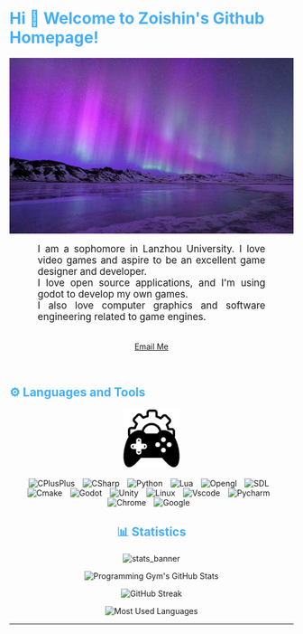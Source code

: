 <h1 style="color: #44AEFB;">  Hi 🎉 Welcome to Zoishin's Github Homepage!</h1>

![github_cover_banner](https://github.com/Zoishin/Zoishin/blob/main/titleImg.jpeg)

<p align:"center" style="text-align: justify; margin: 0 50px; font-size: 17px;" >
I am a sophomore in Lanzhou University. I love video games and aspire to be an excellent game designer and developer.
<br>
I love open source applications, and I'm using godot to develop my own games.
<br>
I also love computer graphics and software engineering related to game engines.
<br>
<br>
<div align="center">

[Email Me](mailto:zwc23123@163.com)
</div>
</p>    
<br>
<!-- Languages and Tools -->

<h2 style="color: #44AEFB">⚙️ Languages and Tools</h2>
<div align="center" style="display:block;">
    <img width="100px" alt="Programming Languages" src="https://github.com/Zoishin/Zoishin/blob/main/GameDevImg.png"/> 
</div>
<br>   
<!-- Icons Resources -->
<!-- https://devicon.dev/ -->
<!-- https://cdn.jsdelivr.net/npm/simple-icons@v3/icons/ -->
<div align="center">
      <img  alt="CPlusPlus" height="50px" style="padding-right:10px;" src="https://cdn.jsdelivr.net/gh/devicons/devicon/icons/cplusplus/cplusplus-original.svg"/>
  </a>
      <img  alt="CSharp" height="50px" style="padding-right:10px; ;" src="https://cdn.jsdelivr.net/gh/devicons/devicon/icons/csharp/csharp-original.svg"/>
  </a>
      <img  alt="Python" height="50px" style="padding-right:10px;" src="https://cdn.jsdelivr.net/gh/devicons/devicon/icons/python/python-original.svg"/>
  </a>
        <img  alt="Lua" height="50px" style="padding-right:10px;" src="https://cdn.jsdelivr.net/gh/devicons/devicon/icons/lua/lua-original.svg"/>
  </a>
        <img  alt="Opengl" height="50px" style="padding-right:10px;" src="https://cdn.jsdelivr.net/gh/devicons/devicon/icons/opengl/opengl-original.svg"/>
  </a>
      <img  alt="SDL" height="50px" style="padding-right:10px;" src="https://cdn.jsdelivr.net/gh/devicons/devicon/icons/sdl/sdl-original.svg"/>
  </a>
      <img  alt="Cmake" height="50px" style="padding-right:10px;" src="https://cdn.jsdelivr.net/gh/devicons/devicon/icons/cmake/cmake-original.svg" />
  </a>
      <img  alt="Godot" height="50px" style="padding-right:10px;" src="https://cdn.jsdelivr.net/gh/devicons/devicon/icons/godot/godot-original.svg"/>
  </a>
       <img  alt="Unity" height="50px" style="padding-right:10px;" src="https://cdn.jsdelivr.net/gh/devicons/devicon/icons/unity/unity-original.svg"/>
  </a>
      <img  alt="Linux" height="50px" style="padding-right:10px;" src="https://cdn.jsdelivr.net/gh/devicons/devicon/icons/linux/linux-original.svg"/>
  </a>
      <img  alt="Vscode" height="50px" style="padding-right:10px;" src="https://cdn.jsdelivr.net/gh/devicons/devicon/icons/vscode/vscode-original.svg"/>
  </a>
      <img  alt="Pycharm" height="50px" style="padding-right:10px;" src="https://cdn.jsdelivr.net/gh/devicons/devicon/icons/pycharm/pycharm-original.svg"/>
  </a>
      <img  alt="Chrome" height="50px" style="padding-right:10px;" src="https://cdn.jsdelivr.net/gh/devicons/devicon/icons/chrome/chrome-original.svg"/>
  </a>
      <img  alt="Google" height="50px" style="padding-right:10px;" src="https://cdn.jsdelivr.net/gh/devicons/devicon/icons/google/google-original.svg"/>
  </a>
    



<!-- Statistics -->

<h2 style="color: #44AEFB">📊 Statistics</h2>

![stats_banner](https://user-images.githubusercontent.com/78341798/194534778-d662496c-ae00-4e8d-ae9b-b90912054e7f.gif)

<!-- Begin Stats Cards -->
<!-- Resources:  -->
<!-- Github & Languages Stats: https://github.com/anuraghazra/github-readme-stats --> 
<!-- Streak Stats: https://github.com/denvercoder1/github-readme-streak-stats -->
<!-- Change the value after ?username= to your GitHub username. -->
<div class="stats" align="center">

![Programming Gym's GitHub Stats](https://github-readme-stats.vercel.app/api?username=Zoishin&hide=stars&count_private=true&show_icons=true&theme=algolia&border_radius=20)

![GitHub Streak](https://streak-stats.demolab.com?user=Zoishin&count_private=true&theme=algolia&border_radius=20)

![Most Used Languages](https://github-readme-stats.vercel.app/api/top-langs/?username=Zoishin&layout=compact&show_icons=true&theme=algolia&border_radius=20)
</div>
<!--  End Stats Cards -->

---
<!-- Begin Footer -->
<!-- Icons Resources -->
<!-- https://devicon.dev/ -->

<!-- End Footer -->

<!-- 
🔗 Links 🔗
- My Github Portfolio Page:
https://github.com/ProgrammingGym
- My Github README Code:
https://raw.githubusercontent.com/Pro...
- Youtube Cards:
https://github.com/DenverCoder1/githu...
- Youtube Buttons / Badges :
https://github.com/DenverCoder1/custo...
- Github & Languages Stats Cards:
https://github.com/anuraghazra/github...
- Streak Stats Card:
https://github.com/denvercoder1/githu...
- README Web App Generator 1:
https://rahuldkjain.github.io/gh-prof...
- README Web App Generator 2:
https://arturssmirnovs.github.io/gith...
- SVG Icons Resource1:
https://devicon.dev/
- SVG Icons Resource2:
https://cdn.jsdelivr.net/npm/simple-i...
- SVG Icons Resource3:
https://www.svgrepo.com/
-->
